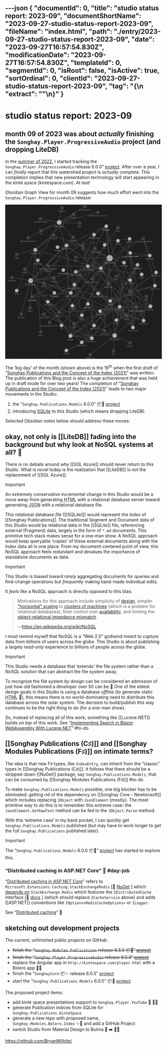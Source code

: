 ---json
{
  "documentId": 0,
  "title": "studio status report: 2023-09",
  "documentShortName": "2023-09-27-studio-status-report-2023-09",
  "fileName": "index.html",
  "path": "./entry/2023-09-27-studio-status-report-2023-09",
  "date": "2023-09-27T16:57:54.830Z",
  "modificationDate": "2023-09-27T16:57:54.830Z",
  "templateId": 0,
  "segmentId": 0,
  "isRoot": false,
  "isActive": true,
  "sortOrdinal": 0,
  "clientId": "2023-09-27-studio-status-report-2023-09",
  "tag": "{\n  \"extract\": \"\"\n}"
}
---

# studio status report: 2023-09

## month 09 of 2023 was about _actually_ finishing the `Songhay.Player.ProgressiveAudio` project (and dropping LiteDB)

In the [summer of 2022](http://songhayblog.azurewebsites.net/entry/2022-06-26-studio-status-report-2022-06/), I started tracking the `Songhay.Player.ProgressiveAudio` release 6.0.0” [project](https://github.com/users/BryanWilhite/projects/9). After over a year, I can _finally_ report that this watershed project is _actually_ complete. This completion implies that new presentation technology will start appearing in the kinté space (kintespace.com). At last!

Obsidian Graph View for month 09 suggests how much effort went into the `Songhay.Player.ProgressiveAudio` release:

![Obsidian Graph View](../presentation/image/day-path-2023-09-27-10-11-40.png)

The ‘big day’ of the month (shown above) is the 19<sup>th</sup> when the first draft of “[Songhay Publications and the Concept of the Index (2021)](http://songhayblog.azurewebsites.net/entry/2023-09-20-songhay-publications-and-the-concept-of-the-index-2021/)” was written. The publication of this Blog post is also a huge achievement that was held up in draft mode for over _two_ years! The completion of “[Songhay Publications and the Concept of the Index (2021)](http://songhayblog.azurewebsites.net/entry/2023-09-20-songhay-publications-and-the-concept-of-the-index-2021/)” leads to two major movements in the Studio:

1. the “`Songhay.Publications.Models` 6.0.0” 📦🚀 [project](https://github.com/users/BryanWilhite/projects/23/views/1)
2. introducing [SQLite](https://www.sqlite.org) to this Studio (which means dropping LiteDB)

Selected Obsidian notes below should address these moves:

## okay, not only is [[LiteDB]] fading into the background but why look at NoSQL systems at all? 👀

There is no debate around why [[SQL Azure]] should never return to this Studio. What is novel today is the realization that [[LiteDB]] is _not_ the replacement of [[SQL Azure]].

>[!important]
>An extremely conservative incremental change in this Studio would be a move away from generating <acronym title="HyperText Markup Language">HTML</acronym> with a relational database server toward generating <acronym title="JavaScript Object Notation">JSON</acronym> with a relational database file.
>

This relational database _file_ ([[SQLite]]) would represent the _Index_ of [[Songhay Publications]]. The traditional Segment and Document data of this Studio would be relational data in the [[SQLite]] file, referencing external (Fragment) data, largely in the form of `*.md` documents. This primitive tech stack makes sense for a one-man show. A NoSQL approach would keep queryable ‘copies’ of these external documents along with the Index data all in one place. From my document-centered point of view, this NoSQL approach feels redundant and devalues the importance of standalone documents as data.

>[!important]
>This Studio is biased toward _rarely_ aggregating documents for queries and find-change operations but _frequently_ making hand-made individual edits.

It _feels_ like a NoSQL approach is directly opposed to this bias:

>Motivations for this approach include simplicity of [design](https://en.wikipedia.org/wiki/Design "Design"), simpler ["horizontal" scaling](https://en.wikipedia.org/wiki/Horizontal_scaling#Horizontal_(scale_out)_and_vertical_scaling_(scale_up) "Horizontal scaling") to [clusters of machines](https://en.wikipedia.org/wiki/Cluster_computing "Cluster computing") (which is a problem for relational databases), finer control over [availability](https://en.wikipedia.org/wiki/Availability "Availability"), and limiting the [object-relational impedance mismatch](https://en.wikipedia.org/wiki/Object-relational_impedance_mismatch "Object-relational impedance mismatch").
>
>—<https://en.wikipedia.org/wiki/NoSQL>
>

I must remind myself that NoSQL is a “Web 2.0” godsend meant to _capture_ data from billions of users across the globe. This Studio is about publishing a largely _read-only_ experience to billions of people across the globe.

>[!important]
>This Studio needs a database that ‘extends’ the file system rather than a NoSQL solution that can abstract the file system away.
>

To recognize the file system _by design_ can be considered an admission of just how old fashioned a developer over 50 can be 👴 One of the eldest design goals in this Studio is using a database _offline_ (to generate static <acronym title="HyperText Markup Language">HTML</acronym> 👴), this means there is no world-dominating need to distribute this database across the solar system. The decision to build/publish this way continues to be the right thing to do (for a one-man show).

So, instead of replacing all of this work, something like [[Lucene.NET]] builds _on top_ of this work. See “[Implementing Search in Blazor WebAssembly With Lucene.NET](https://www.aaron-powell.com/posts/2019-11-29-implementing-search-in-blazor-webassembly-with-lucenenet/)” #to-do

## [[Songhay Publications (C♯)]] and [[Songhay Modules Publications (F♯)]] on intimate terms?

The idea is that new F♯ types, like `IndexEntry`, can inherit from the “classic” types in [[Songhay Publications (C♯)]]. It follows that there should be a stripped-down [[NuGet]] package, say `Songhay.Publications.Models`, that can be consumed by [[Songhay Modules Publications (F♯)]] #to-do 

To make `Songhay.Publications.Models` possible, one big blocker has to be eliminated: getting rid of the dependency on [[Songhay Core - Newtonsoft]] which includes replacing `JObject` with `JsonElement` (mostly). The most primitive way to do this is to remember this extreme case: the `JsonElement.GetRawText` method can be fed to the `JObject.Parse`  method.

With this ‘extreme case’ in my back pocket, I can quickly get `Songhay.Publications.Models` published (but may have to work longer to get the full `Songhay.Publications` published later).

>[!important]
>The “`Songhay.Publications.Models` 6.0.0 📦🚀” [project](https://github.com/users/BryanWilhite/projects/23) has started to explore this.
>
>

### “Distributed caching in ASP.NET Core” 📖 #day-job

“[Distributed caching in ASP.NET Core](https://learn.microsoft.com/en-us/aspnet/core/performance/caching/distributed?view=aspnetcore-3.1)” refers to `Microsoft.Extensions.Caching.StackExchangeRedis` \[🔗 [NuGet](https://www.nuget.org/packages/Microsoft.Extensions.Caching.StackExchangeRedis/8.0.0-rc.1.23421.29) \] which [depends on](https://github.com/dotnet/aspnetcore/blob/57d703606439dccabec92c2a0d5e4fa618985cd8/src/Caching/StackExchangeRedis/src/Microsoft.Extensions.Caching.StackExchangeRedis.csproj#L17) `StackExchange.Redis` which features the `IDistributedCache` interface \[📖 [docs](https://learn.microsoft.com/en-us/dotnet/api/microsoft.extensions.caching.distributed.idistributedcache?view=dotnet-plat-ext-7.0) \] (which should replace `ICacheService` above) and adds [[ASP.NET]] conventions like `IOptions<RedisCacheOptions>` or `ILogger`.

See “[Distributed caching](https://learn.microsoft.com/en-us/dotnet/core/extensions/caching#distributed-caching)” 📖

## sketching out development projects

The current, unfinished public projects on GitHub:

- ~~finish the “`Songhay.Modules.Publications` release 6.3.0 📦🚀” [project](https://github.com/users/BryanWilhite/projects/21)~~
- ~~finish the “`Songhay.Player.ProgressiveAudio` release 6.0.0” [project](https://github.com/users/BryanWilhite/projects/9)~~
- replace the Angular app in `http://kintespace.com/player.html` with a Bolero app 🚜🔥
- finish the “`SonghayCore` 📦✨ release 6.0.5” [project](https://github.com/users/BryanWilhite/projects/7)
- start the “`Songhay.Publications.Models` 6.0.0” 📦🚀 [project](https://github.com/users/BryanWilhite/projects/23/views/1)

The proposed project items:

- add kinté space presentations support to `Songhay.Player.YouTube` 🔨 🚜✨
- generate Publication indices from SQLite for `Songhay.Publications.KinteSpace`
- generate a new repo with proposed name, `Songhay.Modules.Bolero.Index` ✨🚧 and add a GitHub Project
- switch Studio from Material Design to Bulma 💄 ➡️ 💄✨

<https://github.com/BryanWilhite/>
